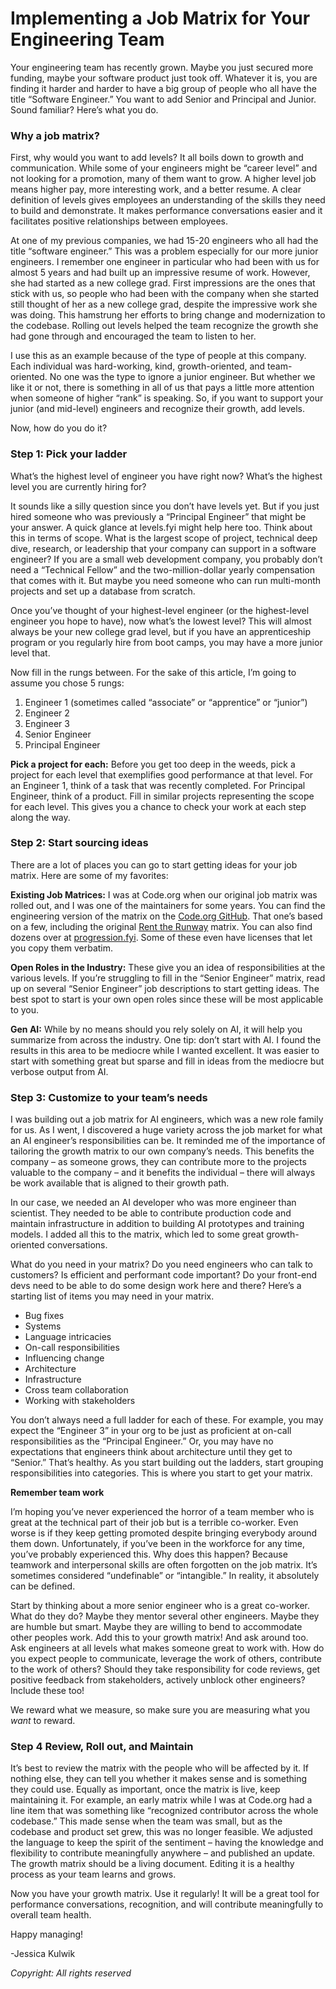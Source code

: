 # Implementing a Job Matrix for Your Engineering Team

Your engineering team has recently grown. Maybe you just secured more funding, maybe your software product just took off. Whatever it is, you are finding it harder and harder to have a big group of people who all have the title “Software Engineer.” You want to add Senior and Principal and Junior. Sound familiar? Here’s what you do.

### Why a job matrix?

First, why would you want to add levels? It all boils down to growth and communication. While some of your engineers might be “career level” and not looking for a promotion, many of them want to grow. A higher level job means higher pay, more interesting work, and a better resume. A clear definition of levels gives employees an understanding of the skills they need to build and demonstrate. It makes performance conversations easier and it facilitates positive relationships between employees.

At one of my previous companies, we had 15-20 engineers who all had the title “software engineer.” This was a problem especially for our more junior engineers. I remember one engineer in particular who had been with us for almost 5 years and had built up an impressive resume of work. However, she had started as a new college grad. First impressions are the ones that stick with us, so people who had been with the company when she started still thought of her as a new college grad, despite the impressive work she was doing. This hamstrung her efforts to bring change and modernization to the codebase. Rolling out levels helped the team recognize the growth she had gone through and encouraged the team to listen to her.

I use this as an example because of the type of people at this company. Each individual was hard-working, kind, growth-oriented, and team-oriented. No one was the type to ignore a junior engineer. But whether we like it or not, there is something in all of us that pays a little more attention when someone of higher “rank” is speaking. So, if you want to support your junior (and mid-level) engineers and recognize their growth, add levels.

Now, how do you do it?

### Step 1: Pick your ladder

What’s the highest level of engineer you have right now? What’s the highest level you are currently hiring for?

It sounds like a silly question since you don’t have levels yet. But if you just hired someone who was previously a “Principal Engineer” that might be your answer. A quick glance at levels.fyi might help here too. Think about this in terms of scope. What is the largest scope of project, technical deep dive, research, or leadership that your company can support in a software engineer? If you are a small web development company, you probably don’t need a “Technical Fellow” and the two-million-dollar yearly compensation that comes with it. But maybe you need someone who can run multi-month projects and set up a database from scratch.

Once you’ve thought of your highest-level engineer (or the highest-level engineer you hope to have), now what’s the lowest level? This will almost always be your new college grad level, but if you have an apprenticeship program or you regularly hire from boot camps, you may have a more junior level that.

Now fill in the rungs between. For the sake of this article, I’m going to assume you chose 5 rungs:

1.	Engineer 1 (sometimes called “associate” or “apprentice” or “junior”)
2.	Engineer 2
3.	Engineer 3
4.	Senior Engineer
5.	Principal Engineer

**Pick a project for each:** Before you get too deep in the weeds, pick a project for each level that exemplifies good performance at that level. For an Engineer 1, think of a task that was recently completed. For Principal Engineer, think of a product. Fill in similar projects representing the scope for each level. This gives you a chance to check your work at each step along the way.

### Step 2: Start sourcing ideas

There are a lot of places you can go to start getting ideas for your job matrix. Here are some of my favorites:

**Existing Job Matrices:** I was at Code.org when our original job matrix was rolled out, and I was one of the maintainers for some years. You can find the engineering version of the matrix on the [Code.org GitHub](https://github.com/code-dot-org/engineering-culture/blob/master/engineer-growth-matrix.md). That one’s based on a few, including the original [Rent the Runway](https://dresscode.renttherunway.com/blog/ladder) matrix. You can also find dozens over at [progression.fyi](https://progression.fyi/). Some of these even have licenses that let you copy them verbatim.

**Open Roles in the Industry:** These give you an idea of responsibilities at the various levels. If you’re struggling to fill in the “Senior Engineer” matrix, read up on several “Senior Engineer” job descriptions to start getting ideas. The best spot to start is your own open roles since these will be most applicable to you.

**Gen AI:** While by no means should you rely solely on AI, it will help you summarize from across the industry. One tip: don’t start with AI. I found the results in this area to be mediocre while I wanted excellent. It was easier to start with something great but sparse and fill in ideas from the mediocre but verbose output from AI.

### Step 3: Customize to your team’s needs

I was building out a job matrix for AI engineers, which was a new role family for us. As I went, I discovered a huge variety across the job market for what an AI engineer’s responsibilities can be. It reminded me of the importance of tailoring the growth matrix to our own company’s needs. This benefits the company – as someone grows, they can contribute more to the projects valuable to the company – and it benefits the individual – there will always be work available that is aligned to their growth path.

In our case, we needed an AI developer who was more engineer than scientist. They needed to be able to contribute production code and maintain infrastructure in addition to building AI prototypes and training models. I added all this to the matrix, which led to some great growth-oriented conversations.

What do you need in your matrix? Do you need engineers who can talk to customers? Is efficient and performant code important? Do your front-end devs need to be able to do some design work here and there? Here’s a starting list of items you may need in your matrix.

* Bug fixes
* Systems
* Language intricacies
* On-call responsibilities
* Influencing change
* Architecture
* Infrastructure
* Cross team collaboration
* Working with stakeholders

You don’t always need a full ladder for each of these. For example, you may expect the “Engineer 3” in your org to be just as proficient at on-call responsibilities as the “Principal Engineer.” Or, you may have no expectations that engineers think about architecture until they get to “Senior.” That’s healthy. As you start building out the ladders, start grouping responsibilities into categories. This is where you start to get your matrix.

**Remember team work**

I’m hoping you’ve never experienced the horror of a team member who is great at the technical part of their job but is a terrible co-worker. Even worse is if they keep getting promoted despite bringing everybody around them down. Unfortunately, if you’ve been in the workforce for any time, you’ve probably experienced this. Why does this happen? Because teamwork and interpersonal skills are often forgotten on the job matrix. It’s sometimes considered “undefinable” or “intangible.” In reality, it absolutely can be defined.

Start by thinking about a more senior engineer who is a great co-worker. What do they do? Maybe they mentor several other engineers. Maybe they are humble but smart. Maybe they are willing to bend to accommodate other peoples work. Add this to your growth matrix! And ask around too. Ask engineers at all levels what makes someone great to work with. How do you expect people to communicate, leverage the work of others, contribute to the work of others? Should they take responsibility for code reviews, get positive feedback from stakeholders, actively unblock other engineers? Include these too!

We reward what we measure, so make sure you are measuring what you *want* to reward.

### Step 4 Review, Roll out, and Maintain

It’s best to review the matrix with the people who will be affected by it. If nothing else, they can tell you whether it makes sense and is something they could use. Equally as important, once the matrix is live, keep maintaining it. For example, an early matrix while I was at Code.org had a line item that was something like “recognized contributor across the whole codebase.” This made sense when the team was small, but as the codebase and product set grew, this was no longer feasible. We adjusted the language to keep the spirit of the sentiment – having the knowledge and flexibility to contribute meaningfully anywhere – and published an update. The growth matrix should be a living document. Editing it is a healthy process as your team learns and grows.

Now you have your growth matrix. Use it regularly! It will be a great tool for performance conversations, recognition, and will contribute meaningfully to overall team health.

Happy managing!

-Jessica Kulwik

*Copyright: All rights reserved*
